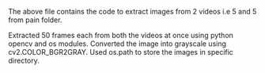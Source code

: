

The above file contains the code to extract images from 2 videos i.e 5 and 5 from pain folder.

 
 
Extracted 50 frames each from both the videos at once using python opencv and os modules.
Converted the image into grayscale using cv2.COLOR_BGR2GRAY. Used os.path to store the images in specific directory.

